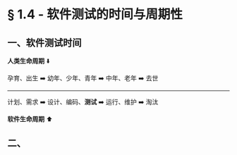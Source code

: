 # § 1.4 - 软件测试的时间与周期性

## 一、软件测试时间

**人类生命周期** :arrow_down:

孕育、出生 :arrow_right: 幼年、少年、青年 :arrow_right: 中年、老年 :arrow_right: 去世

---

计划、需求 :arrow_right: 设计、编码、**测试** :arrow_right: 运行、维护 :arrow_right: 淘汰

**软件生命周期** :arrow_up:

## 二、